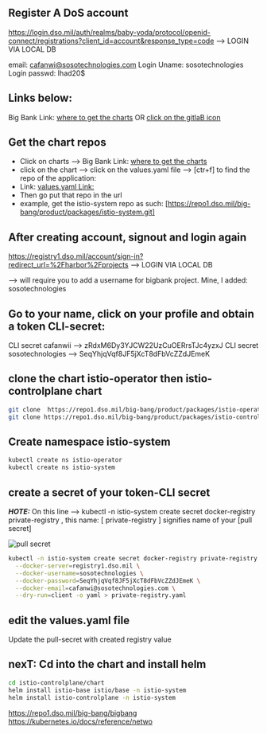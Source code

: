 ## Register A DoS account

https://login.dso.mil/auth/realms/baby-yoda/protocol/openid-connect/registrations?client_id=account&response_type=code       --> LOGIN VIA LOCAL DB

email: cafanwi@sosotechnologies.com
Login Uname: sosotechnologies
Login passwd: Ihad20$

## Links below: 
Big Bank Link: [where to get the charts](https://repo1.dso.mil/big-bang/bigbang) 
OR [click on the gitlaB icon](https://docs-bigbang.dso.mil/latest/docs/developer/package-integration/helm-standards/)

## Get the chart repos
- Click on charts --> Big Bank Link: [where to get the charts](https://repo1.dso.mil/big-bang/bigbang)
- click on the chart --> click on the values.yaml file --> [ctr+f] to find the repo of the application:
- Link: [values.yaml Link:](https://repo1.dso.mil/big-bang/bigbang/-/blob/master/chart/values.yaml)
- Then go put that repo in the url
- example, get the istio-system repo as such: [https://repo1.dso.mil/big-bang/product/packages/istio-system.git]

## After creating account, signout and login again
https://registry1.dso.mil/account/sign-in?redirect_url=%2Fharbor%2Fprojects    --> LOGIN VIA LOCAL DB

--> will require you to add a username for bigbank project. Mine, I added: sosotechnologies

## Go to your name, click on your profile and obtain a token CLI-secret:

CLI secret  cafanwii   --> zRdxM6Dy3YJCW22UzCuOERrsTJc4yzxJ 
CLI secret sosotechnologies  -->  SeqYhjqVqf8JF5jXcT8dFbVcZZdJEmeK

## clone the chart istio-operator then istio-controlplane chart

```sh
git clone  https://repo1.dso.mil/big-bang/product/packages/istio-operator.git
git clone https://repo1.dso.mil/big-bang/product/packages/istio-controlplane.git
```

## Create namespace istio-system 

```sh
kubectl create ns istio-operator
kubectl create ns istio-system 
```

## create a secret of your token-CLI secret

***HOTE:***  On this line --> kubectl -n istio-system create secret docker-registry private-registry , this name: [ private-registry ] signifies name of your [pull secret]

![pull secret](ironbank-sonar\pill-secret.png)

```sh
kubectl -n istio-system create secret docker-registry private-registry \
  --docker-server=registry1.dso.mil \
  --docker-username=sosotechnologies \
  --docker-password=SeqYhjqVqf8JF5jXcT8dFbVcZZdJEmeK \
  --docker-email=cafanwi@sosotechnologies.com \
  --dry-run=client -o yaml > private-registry.yaml
```

## edit the values.yaml file 
Update the pull-secret with created registry value

## nexT: Cd into the chart and install helm

```sh
cd istio-controlplane/chart
helm install istio-base istio/base -n istio-system
helm install istio-controlplane -n istio-system 

```

https://repo1.dso.mil/big-bang/bigbang
https://kubernetes.io/docs/reference/netwo
